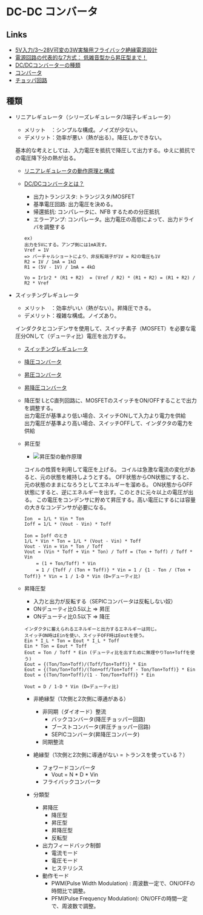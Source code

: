 # DC-DC コンバータ

## Links

- [5V入力/3～28V可変の3W実験用フライバック絶縁電源設計](https://www.zep.co.jp/snamiki/article/z-flybuck-da1/?syclid=d2f6gldpiras73bs66m0#2_flybuck)
- [電源回路の代表的な7方式： 低雑音型から昇圧型まで！](https://techweb.rohm.co.jp/product/power-ic/dcdc/20486/)
- [DC/DCコンバーターの種類](https://www.macnica.co.jp/business/semiconductor/articles/analog_devices/144517/)
- [コンバータ](https://detail-infomation.com/category/%e5%9b%9e%e8%b7%af/%e3%82%b3%e3%83%b3%e3%83%90%e3%83%bc%e3%82%bf/)
- [チョッパ回路](https://denki-no-shinzui.com/category/%e3%83%91%e3%83%af%e3%83%bc%e3%82%a8%e3%83%ac%e3%82%af%e3%83%88%e3%83%ad%e3%83%8b%e3%82%af%e3%82%b9/%e3%83%81%e3%83%a7%e3%83%83%e3%83%91%e5%9b%9e%e8%b7%af/)

## 種類

- リニアレギュレータ（シリーズレギュレータ/3端子レギュレータ）
  - メリット　：シンプルな構成。ノイズが少ない。
  - デメリット：効率が悪い（熱が出る）。降圧しかできない。

  基本的な考えとしては、入力電圧を抵抗で降圧して出力する。ゆえに抵抗での電圧降下分の熱が出る。  
  - [リニアレギュレータの動作原理と構成](https://www.ablic.com/jp/semicon/products/power-management-ic/voltage-regulator-ldo/intro-2/)
  - [DC/DCコンバータとは？](https://www.rohm.co.jp/electronics-basics/dc-dc-converters/dcdc_what6)
    - 出力トランジスタ: トランジスタ/MOSFET
    - 基準電圧回路: 出力電圧を決める。
    - 帰還抵抗: コンパレータに、NFB するための分圧抵抗
    - エラーアンプ: コンパレータ。出力電圧の高低によって、出力ドライバを調整する

    ```
    ex)
    出力を5Vにする。アンプ側には1mA流す。
    Vref = 1V
    => バーチャルショートにより、非反転端子が1V = R2の電圧も1V
    R2 = 1V / 1mA = 1kΩ
    R1 = (5V - 1V) / 1mA = 4kΩ

    Vo = Ir1r2 * (R1 + R2)  = (Vref / R2) * (R1 + R2) = (R1 + R2) / R2 * Vref
    ```

- スイッチングレギュレータ
  - メリット　：効率がいい（熱がない）。昇降圧できる。
  - デメリット：複雑な構成。ノイズあり。

  インダクタとコンデンサを使用して、スイッチ素子（MOSFET）を必要な電圧分ONして（デューティ比）電圧を出力する。  

  - [スイッチングレギュレータ](https://www.rohm.co.jp/electronics-basics/dc-dc-converters/dcdc_what5)
  - [降圧コンバータ](https://detail-infomation.com/buck-converter/)
  - [昇圧コンバータ](https://detail-infomation.com/boost-converter/)
  - [昇降圧コンバータ](https://detail-infomation.com/buck-boost-converter/)

  - 降圧型
    LとC直列回路に、MOSFETのスイッチをON/OFFすることで出力を調整する。  
    出力電圧が基準より低い場合、スイッチONして入力より電力を供給  
    出力電圧が基準より高い場合、スイッチOFFして、インダクタの電力を供給  

  - 昇圧型
    - ![昇圧型の動作原理](https://techweb.rohm.co.jp/upload/2022/01/DCDC_fig01.png)

    コイルの性質を利用して電圧を上げる。
    コイルは急激な電流の変化があると、元の状態を維持しようとする。
    OFF状態からON状態にすると、元の状態のままになろうとしてエネルギーを溜める。
    ON状態からOFF状態にすると、逆にエネルギーを出す。このときに元々以上の電圧が出る。
    この電圧をコンデンサに貯めて昇圧する。高い電圧にするには容量の大きなコンデンサが必要になる。

    ```
    Ion  = 1/L * Vin * Ton
    Ioff = 1/L * (Vout - Vin) * Toff

    Ion = Ioff のとき
    1/L * Vin * Ton = 1/L * (Vout - Vin) * Toff
    Vout - Vin = Vin * Ton / Toff
    Vout = (Vin * Toff + Vin * Ton) / Toff = (Ton + Toff) / Toff * Vin
    　　 = (1 + Ton/Toff) * Vin
    　　 = 1 / {Toff / (Ton + Toff)} * Vin = 1 / {1 - Ton / (Ton + Toff)} * Vin = 1 / 1-D * Vin (D=デューティ比)
    ```

  - 昇降圧型
    - 入力と出力が反転する（SEPICコンバータは反転しない奴）
    - ONデューティ比0.5以上 => 昇圧
    - ONデューティ比0.5以下 => 降圧

    ```
    インダクタに蓄えられるエネルギーと出力するエネルギーは同じ。
    スイッチON時はEinを使い、スイッチOFF時はEoutを使う。
    Ein * I_L * Ton = Eout * I_L * Toff
    Ein * Ton = Eout * Toff
    Eout = Ton / Toff * Ein (デューティ比を出すために無理やりTon+Toffを使う)
    Eout = {(Ton/Ton+Toff)/(Toff/Ton+Toff)} * Ein
    Eout = {(Ton/Ton+Toff)/(Ton+off/Ton+Toff - Ton/Ton+Toff)} * Ein
    Eout = {(Ton/Ton+Toff)/(1 - Ton/Ton+Toff)} * Ein

    Vout = D / 1-D * Vin (D=デューティ比)
    ```


    - 非絶縁型（1次側と2次側に導通がある）
      - 非同期（ダイオード）整流
        - バックコンバータ(降圧チョッパー回路)
        - ブーストコンバータ(昇圧チョッパー回路)
        - SEPICコンバータ(昇降圧コンバータ)
      - 同期整流

    - 絶縁型（1次側と2次側に導通がない = トランスを使っている？）
      - フォワードコンバータ
        - Vout = N * D * Vin
      - フライバックコンバータ

    - 分類型
      - 昇降圧
        - 降圧型
        - 昇圧型
        - 昇降圧型
        - 反転型
      - 出力フィードバック制御
        - 電流モード
        - 電圧モード
        - ヒステリシス
      - 動作モード
        - PWM(Pulse Width Modulation)    : 周波数一定で、ON/OFFの時間比で調整。
        - PFM(Pulse Frequency Modulation): ON/OFFの時間一定で、周波数で調整。


